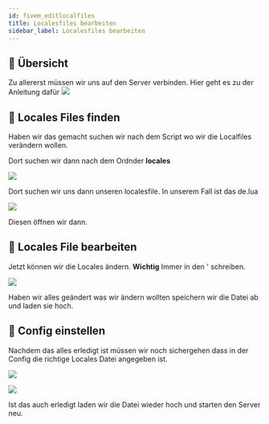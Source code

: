 ```yaml
---
id: fivem_editlocalfiles
title: Localesfiles bearbeiten
sidebar_label: Localesfiles bearbeiten
---
```


## 📔 Übersicht

Zu allererst müssen wir uns auf den Server verbinden.
Hier geht es zu der Anleitung dafür ![](https://zap-hosting.com/guides/docs/de/gameserver_ftpaccess/)

## 📑 Locales Files finden
Haben wir das gemacht suchen wir nach dem Script wo wir die Localfiles verändern wollen.

Dort suchen wir dann nach dem Ordnder **locales**

![](https://screensaver01.zap-hosting.com/index.php/s/bJR3FfmmwTJLr6G/preview)

Dort suchen wir uns dann unseren localesfile. In unserem Fall ist das de.lua

![](https://screensaver01.zap-hosting.com/index.php/s/z4Wm5RxjAoST4YJ/preview)

Diesen öffnen wir dann.

## 📖 Locales File bearbeiten

Jetzt können wir die Locales ändern.
**Wichtig** Immer in den ' schreiben.

![](https://screensaver01.zap-hosting.com/index.php/s/iiwntGrL5fqfP4g/preview)

Haben wir alles geändert was wir ändern wollten speichern wir die Datei ab und laden sie hoch.

## 🔐 Config einstellen

Nachdem das alles erledigt ist müssen wir noch sichergehen dass in der Config die richtige Locales Datei angegeben ist.

![](https://screensaver01.zap-hosting.com/index.php/s/i7SLCBg3SGFYajR/preview)

![](https://screensaver01.zap-hosting.com/index.php/s/R5iXHnTpTY2SwLD/preview)

Ist das auch erledigt laden wir die Datei wieder hoch und starten den Server neu.
